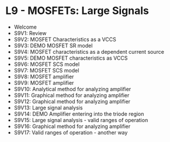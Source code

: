# L9 - MOSFETs: Large Signals

* Welcome
* S9V1: Review
* S9V2: MOSFET Characteristics as a VCCS
* S9V3: DEMO MOSFET SR model
* S9V4: MOSFET characteristics as a dependent current source
* S9V5: DEMO MOSFET characteristics as VCCS
* S9V6: MOSFET SCS model
* S9V7: MOSFET SCS model
* S9V8: MOSFET amplifier
* S9V9: MOSFET amplifier
* S9V10: Analytical method for analyzing amplifier
* S9V11: Graphical method for analyzing amplifier
* S9V12: Graphical method for analyzing amplifier
* S9V13: Large signal analysis
* S9V14: DEMO Amplifier entering into the triode region
* S9V15: Large signal analysis - valid ranges of operation
* S9V16: Graphical method for analyzing amplifier
* S9V17: Valid ranges of operation - another way

[-edX-Video]:
[S9V1-edX-Video]:
[-edX-Video]:
[-edX-Video]:
[-edX-Video]:
[-edX-Video]:

[S-Amazon-S3]:
[S-Amazon-S3]:
[S-Amazon-S3]:
[S-Amazon-S3]:
[S-Amazon-S3]:
[S-Amazon-S3]:
[S-Amazon-S3]:
[S-Amazon-S3]:
